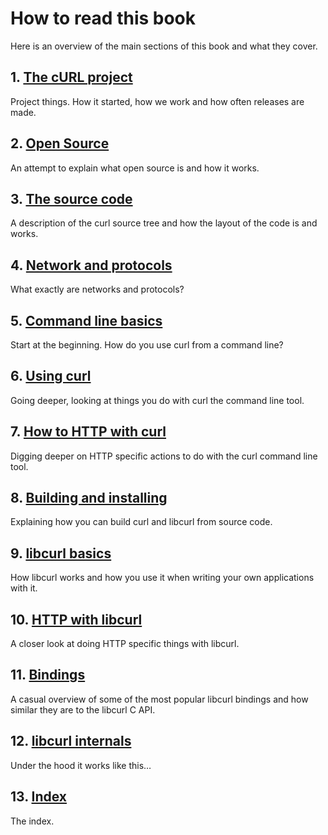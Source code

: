 # How to read this book

Here is an overview of the main sections of this book and what they cover.

## 1. [The cURL project](curl.md)

Project things. How it started, how we work and how often releases are made.

## 2. [Open Source](opensource.md)

An attempt to explain what open source is and how it works.

## 3. [The source code](sourcecode.md)

A description of the curl source tree and how the layout of the code is and
works.

## 4. [Network and protocols](protocols.md)

What exactly are networks and protocols?

## 5. [Command line basics](cmdline.md)

Start at the beginning. How do you use curl from a command line?

## 6. [Using curl](usingcurl.md)

Going deeper, looking at things you do with curl the command line tool.

## 7. [How to HTTP with curl](http.md)

Digging deeper on HTTP specific actions to do with the curl command line tool.

## 8. [Building and installing](building.md)

Explaining how you can build curl and libcurl from source code.

## 9. [libcurl basics](libcurl.md)

How libcurl works and how you use it when writing your own applications with it.

## 10. [HTTP with libcurl](libcurl-http.md)

A closer look at doing HTTP specific things with libcurl.

## 11. [Bindings](bindings.md)

A casual overview of some of the most popular libcurl bindings and how similar
they are to the libcurl C API.

## 12. [libcurl internals](internals.md)

Under the hood it works like this…

## 13. [Index](bookindex.md)

The index.
